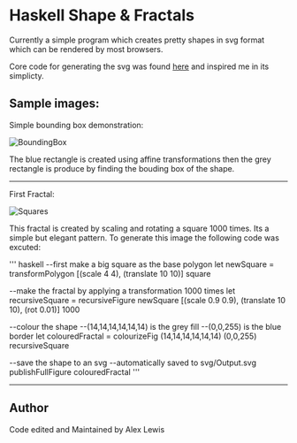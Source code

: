 # Haskell Shape & Fractals
Currently a simple program which creates pretty shapes in svg format which can be rendered by 
most browsers.

Core code for generating the svg was found [here](http://stackoverflow.com/questions/2711002/image-drawing-library-for-haskell)
and inspired me in its simplicty.

## Sample images:

Simple bounding box demonstration:

![BoundingBox](https://cdn.rawgit.com/Lexer747/Haskell-Fractals/ae0c3551/svg/BoundingBox_Demo.svg)

The blue rectangle is created using affine transformations then the grey rectangle is produce by finding the bouding box of the shape.

---

First Fractal:

![Squares](https://cdn.rawgit.com/Lexer747/Haskell-Fractals/8650b7e6/Core/svg/InfiniteSquares_Demo.svg)

This fractal is created by scaling and rotating a square 1000 times. Its a simple but elegant pattern. To generate this image the following code was excuted:

''' haskell
--first make a big square as the base polygon
let newSquare = transformPolygon [(scale 4 4), (translate 10 10)] square

--make the fractal by applying a transformation 1000 times
let recursiveSquare = recursiveFigure newSquare [(scale 0.9 0.9), (translate 10 10), (rot 0.01)] 1000

--colour the shape 
--(14,14,14,14,14,14) is the grey fill
--(0,0,255) is the blue border
let colouredFractal = colourizeFig (14,14,14,14,14,14) (0,0,255) recursiveSquare

--save the shape to an svg
--automatically saved to svg/Output.svg
publishFullFigure colouredFractal
'''

---



## Author

Code edited and Maintained by Alex Lewis